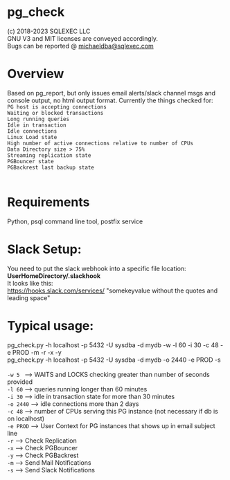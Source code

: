 # pg_check
(c) 2018-2023 SQLEXEC LLC
<br/>
GNU V3 and MIT licenses are conveyed accordingly.
<br/>
Bugs can be reported @ michaeldba@sqlexec.com

# Overview
Based on pg_report, but only  issues email alerts/slack channel msgs and console output, no html output format.  Currently the things checked for:
<br/>
`PG host is accepting connections`
<br/>
`Waiting or blocked transactions`
<br/>
`Long running queries`
<br/>
`Idle in transaction`
<br/>
`Idle connections`
<br/>
`Linux Load state`
<br/>
`High number of active connections relative to number of CPUs`
<br/>
`Data Directory size > 75%`
<br/>
`Streaming replication state`
<br/>
`PGBouncer state`
<br/>
`PGBackrest last backup state`
<br/><br/>

# Requirements
Python, psql command line tool, postfix service

# Slack Setup: 
You need to put the slack webhook into a specific file location: **UserHomeDirectory/.slackhook**
<br/>It looks like this: <br/>https://hooks.slack.com/services/ "somekeyvalue without the quotes and leading space"

# Typical usage: 
pg_check.py -h localhost -p 5432 -U sysdba -d mydb -w -l 60 -i 30 -c 48 -e PROD -m -r -x -y <br/>
pg_check.py -h localhost -p 5432 -U sysdba -d mydb -o 2440 -e PROD -s 
<br/><br/>
`-w 5 `     --> WAITS and LOCKS checking greater than number of seconds provided
<br/>
`-l 60`   --> queries running longer than 60 minutes
<br/>
`-i 30`   --> idle in transaction state for more than 30 minutes
<br/>
`-o 2440`   --> idle connections more than 2 days
<br/>
`-c 48`   --> number of CPUs serving this PG instance (not necessary if db is on localhost)
<br/>
`-e PROD` --> User Context for PG instances that shows up in email subject line
<br/>
`-r`      --> Check Replication
<br/>
`-x`      --> Check PGBouncer
<br/>
`-y`      --> Check PGBackrest
<br/>
`-m`      --> Send Mail Notifications
<br/>
`-s`      --> Send Slack Notifications


